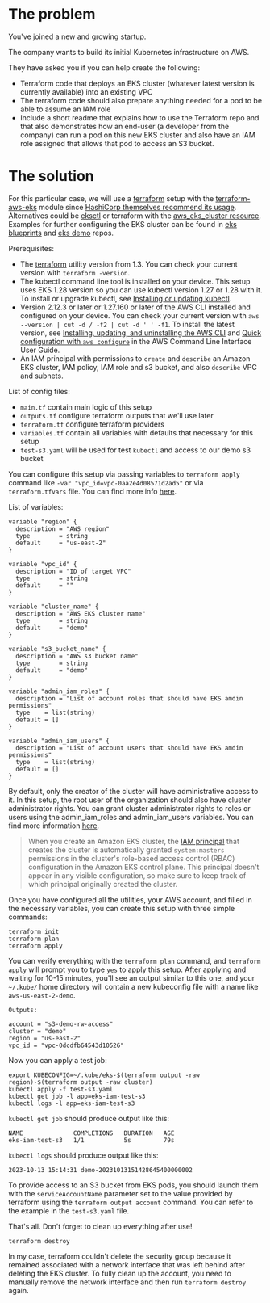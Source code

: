# The problem

You've joined a new and growing startup.

The company wants to build its initial Kubernetes infrastructure on AWS.

They have asked you if you can help create the following:
- Terraform code that deploys an EKS cluster (whatever latest version is currently available) into an existing VPC
- The terraform code should also prepare anything needed for a pod to be able to assume an IAM role
- Include a short readme that explains how to use the Terraform repo and that also demonstrates how an end-user (a developer from the company) can run a pod on this new EKS cluster and also have an IAM role assigned that allows that pod to access an S3 bucket.

# The solution

For this particular case, we will use a [terraform](https://www.terraform.io/) setup with the [terraform-aws-eks](https://github.com/terraform-aws-modules/terraform-aws-eks) module since [HashiCorp themselves recommend its usage](https://developer.hashicorp.com/terraform/tutorials/kubernetes/eks). Alternatives could be [eksctl](https://eksctl.io/#) or terraform with the [aws_eks_cluster resource](https://registry.terraform.io/providers/hashicorp/aws/latest/docs/resources/eks_cluster). Examples for further configuring the EKS cluster can be found in [eks blueprints](https://github.com/aws-ia/terraform-aws-eks-blueprints/tree/main) and [eks demo](https://github.com/awslabs/eksdemo) repos.

Prerequisites:
- The [terraform](https://developer.hashicorp.com/terraform/downloads?product_intent=terraform) utility version from 1.3. You can check your current version with `terraform -version`.
- The kubectl command line tool is installed on your device. This setup uses EKS 1.28 version so you can use kubectl version 1.27 or 1.28 with it. To install or upgrade kubectl, see [Installing or updating kubectl](https://docs.aws.amazon.com/eks/latest/userguide/install-kubectl.html).
- Version 2.12.3 or later or 1.27.160 or later of the AWS CLI installed and configured on your device. You can check your current version with `aws --version | cut -d / -f2 | cut -d ' ' -f1`. To install the latest version, see [Installing, updating, and uninstalling the AWS CLI](https://docs.aws.amazon.com/cli/latest/userguide/cli-chap-install.html) and [Quick configuration with `aws configure`](https://docs.aws.amazon.com/cli/latest/userguide/cli-configure-quickstart.html#cli-configure-quickstart-config) in the AWS Command Line Interface User Guide.
- An IAM principal with permissions to `create` and `describe` an Amazon EKS cluster, IAM policy, IAM role and s3 bucket, and also `describe` VPC and subnets.

List of config files:
- `main.tf` contain main logic of this setup
- `outputs.tf` configure terraform outputs that we'll use later
- `terraform.tf` configure terraform providers
- `variables.tf` contain all variables with defaults that necessary for this setup
- `test-s3.yaml` will be used for test `kubectl` and access to our demo s3 bucket

You can configure this setup via passing variables to `terraform apply` command like `-var "vpc_id=vpc-0aa2e4d08571d2ad5"` or via `terraform.tfvars` file. You can find more info [here](https://developer.hashicorp.com/terraform/language/values/variables#variable-definition-precedence).

List of variables:
```
variable "region" {
  description = "AWS region"
  type        = string
  default     = "us-east-2"
}

variable "vpc_id" {
  description = "ID of target VPC"
  type        = string
  default     = ""
}

variable "cluster_name" {
  description = "AWS EKS cluster name"
  type        = string
  default     = "demo"
}

variable "s3_bucket_name" {
  description = "AWS s3 bucket name"
  type        = string
  default     = "demo"
}

variable "admin_iam_roles" {
  description = "List of account roles that should have EKS amdin permissions"
  type    = list(string)
  default = []
}

variable "admin_iam_users" {
  description = "List of account users that should have EKS amdin permissions"
  type    = list(string)
  default = []
}
```

By default, only the creator of the cluster will have administrative access to it. In this setup, the root user of the organization should also have cluster administrator rights. You can grant cluster administrator rights to roles or users using the admin_iam_roles and admin_iam_users variables. You can find more information [here](https://docs.aws.amazon.com/eks/latest/userguide/add-user-role.html).

> When you create an Amazon EKS cluster, the [IAM principal](https://docs.aws.amazon.com/IAM/latest/UserGuide/id_roles_terms-and-concepts.html) that creates the cluster is automatically granted `system:masters` permissions in the cluster's role-based access control (RBAC) configuration in the Amazon EKS control plane. This principal doesn't appear in any visible configuration, so make sure to keep track of which principal originally created the cluster.


Once you have configured all the utilities, your AWS account, and filled in the necessary variables, you can create this setup with three simple commands:
```
terraform init
terraform plan
terraform apply
```

You can verify everything with the `terraform plan` command, and `terraform apply` will prompt you to type `yes` to apply this setup. After applying and waiting for 10-15 minutes, you'll see an output similar to this one, and your `~/.kube/` home directory will contain a new kubeconfig file with a name like `aws-us-east-2-demo`.
```
Outputs:

account = "s3-demo-rw-access"
cluster = "demo"
region = "us-east-2"
vpc_id = "vpc-0dcdfb64543d10526"

```

Now you can apply a test job:
```
export KUBECONFIG=~/.kube/eks-$(terraform output -raw region)-$(terraform output -raw cluster)
kubectl apply -f test-s3.yaml
kubectl get job -l app=eks-iam-test-s3
kubectl logs -l app=eks-iam-test-s3
```

`kubectl get job` should produce output like this:
```
NAME              COMPLETIONS   DURATION   AGE
eks-iam-test-s3   1/1           5s         79s
```

`kubectl logs` should produce output like this:
```
2023-10-13 15:14:31 demo-20231013151428645400000002
```

To provide access to an S3 bucket from EKS pods, you should launch them with the `serviceAccountName` parameter set to the value provided by terraform using the `terraform output account` command. You can refer to the example in the `test-s3.yaml` file.

That's all. Don't forget to clean up everything after use!
```
terraform destroy
```

In my case, terraform couldn't delete the security group because it remained associated with a network interface that was left behind after deleting the EKS cluster. To fully clean up the account, you need to manually remove the network interface and then run `terraform destroy` again.
